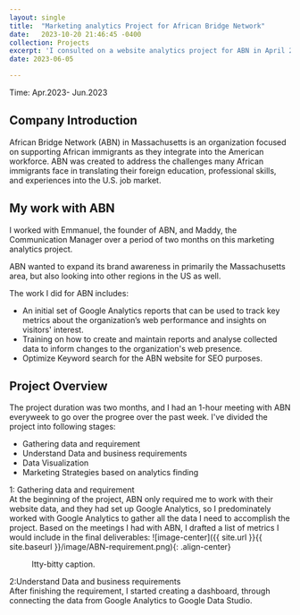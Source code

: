 ```yaml
---
layout: single
title:  "Marketing analytics Project for African Bridge Network"
date:   2023-10-20 21:46:45 -0400
collection: Projects
excerpt: 'I consulted on a website analytics project for ABN in April 2023'
date: 2023-06-05

---
```


Time: Apr.2023- Jun.2023

## Company Introduction

African Bridge Network (ABN) in Massachusetts is an organization focused on supporting African immigrants as they integrate into the American workforce. ABN was created to address the challenges many African immigrants face in translating their foreign education, professional skills, and experiences into the U.S. job market.


## My work with ABN

I worked with Emmanuel, the founder of ABN, and Maddy, the Communication Manager over a period of two months on this marketing analytics project. 

ABN wanted to expand its brand awareness in primarily the Massachusetts area, but also looking into other regions in the US as well.

The work I did for ABN includes:

- An initial set of Google Analytics reports that can be used to track key metrics about the
organization’s web performance and insights on visitors' interest.
- Training on how to create and maintain reports and analyse collected data to inform changes to the organization's web presence.
- Optimize Keyword search for the ABN website for  SEO purposes.

## Project Overview
The project duration was two months, and I had an 1-hour meeting with ABN everyweek to go over
the progree over the past week. 
I've divided the project into following stages:
- Gathering data and requirement
- Understand Data and business requirements
- Data Visualization
- Marketing Strategies based on analytics finding

1: Gathering data and requirement<br>
At the beginning of the project, ABN only required me to work with their website data, and they had set up Google Analytics, so I predominately worked with Google Analytics to gather all the data I need to accomplish the project. 
Based on the meetings I had with ABN, I drafted a list of metrics I would include in the final deliverables:
![image-center]({{ site.url }}{{ site.baseurl }}/image/ABN-requirement.png){: .align-center}
<figure style="width: 150px" class="align-left">
  <img src="portfolio.io/image/ABN-requirement.png" alt="">
  <figcaption>Itty-bitty caption.</figcaption>
</figure> 


2:Understand Data and business requirements<br>
After finishing the requirement, I started creating a dashboard, through connecting the data from Google Analytics to Google Data Studio. 

